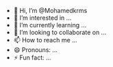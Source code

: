 - 👋 Hi, I’m @Mohamedkrms
- 👀 I’m interested in ...
- 🌱 I’m currently learning ...
- 💞️ I’m looking to collaborate on ...
- 📫 How to reach me ...
- 😄 Pronouns: ...
- ⚡ Fun fact: ...

<!---
Mohamedkrms/Mohamedkrms is a ✨ special ✨ repository because its `README.md` (this file) appears on your GitHub profile.
You can click the Preview link to take a look at your changes.
--->
